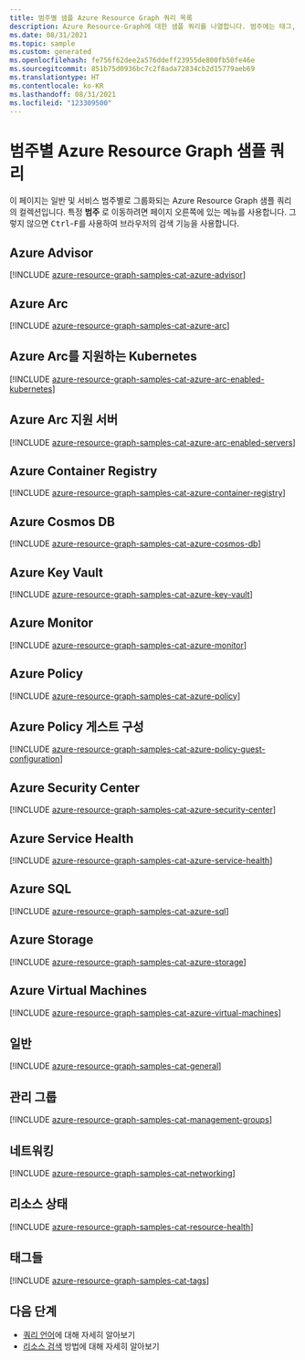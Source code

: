 ```yaml
---
title: 범주별 샘플 Azure Resource Graph 쿼리 목록
description: Azure Resource-Graph에 대한 샘플 쿼리를 나열합니다. 범주에는 태그, Azure Advisor, Key Vault, Kubernetes, 게스트 구성 등이 포함됩니다.
ms.date: 08/31/2021
ms.topic: sample
ms.custom: generated
ms.openlocfilehash: fe756f62dee2a576ddeff23955de800fb50fe46e
ms.sourcegitcommit: 851b75d0936bc7c2f8ada72834cb2d15779aeb69
ms.translationtype: HT
ms.contentlocale: ko-KR
ms.lasthandoff: 08/31/2021
ms.locfileid: "123309500"
---
```

# <a name="azure-resource-graph-sample-queries-by-category"></a>범주별 Azure Resource Graph 샘플 쿼리

이 페이지는 일반 및 서비스 범주별로 그룹화되는 Azure Resource Graph 샘플 쿼리의 컬렉션입니다. 특정 **범주** 로 이동하려면 페이지 오른쪽에 있는 메뉴를 사용합니다.
그렇지 않으면 <kbd>Ctrl</kbd>-<kbd>F</kbd>를 사용하여 브라우저의 검색 기능을 사용합니다.

## <a name="azure-advisor"></a>Azure Advisor

[!INCLUDE [azure-resource-graph-samples-cat-azure-advisor](../../../../includes/resource-graph/samples/bycat/azure-advisor.md)]

## <a name="azure-arc"></a>Azure Arc

[!INCLUDE [azure-resource-graph-samples-cat-azure-arc](../../../../includes/resource-graph/samples/bycat/azure-arc.md)]

## <a name="azure-arc-enabled-kubernetes"></a>Azure Arc를 지원하는 Kubernetes

[!INCLUDE [azure-resource-graph-samples-cat-azure-arc-enabled-kubernetes](../../../../includes/resource-graph/samples/bycat/azure-arc-enabled-kubernetes.md)]

## <a name="azure-arc-enabled-servers"></a>Azure Arc 지원 서버

[!INCLUDE [azure-resource-graph-samples-cat-azure-arc-enabled-servers](../../../../includes/resource-graph/samples/bycat/azure-arc-enabled-servers.md)]

## <a name="azure-container-registry"></a>Azure Container Registry

[!INCLUDE [azure-resource-graph-samples-cat-azure-container-registry](../../../../includes/resource-graph/samples/bycat/azure-container-registry.md)]

## <a name="azure-cosmos-db"></a>Azure Cosmos DB

[!INCLUDE [azure-resource-graph-samples-cat-azure-cosmos-db](../../../../includes/resource-graph/samples/bycat/azure-cosmos-db.md)]

## <a name="azure-key-vault"></a>Azure Key Vault

[!INCLUDE [azure-resource-graph-samples-cat-azure-key-vault](../../../../includes/resource-graph/samples/bycat/azure-key-vault.md)]

## <a name="azure-monitor"></a>Azure Monitor

[!INCLUDE [azure-resource-graph-samples-cat-azure-monitor](../../../../includes/resource-graph/samples/bycat/azure-monitor.md)]

## <a name="azure-policy"></a>Azure Policy

[!INCLUDE [azure-resource-graph-samples-cat-azure-policy](../../../../includes/resource-graph/samples/bycat/azure-policy.md)]

## <a name="azure-policy-guest-configuration"></a>Azure Policy 게스트 구성

[!INCLUDE [azure-resource-graph-samples-cat-azure-policy-guest-configuration](../../../../includes/resource-graph/samples/bycat/azure-policy-guest-configuration.md)]

## <a name="azure-security-center"></a>Azure Security Center

[!INCLUDE [azure-resource-graph-samples-cat-azure-security-center](../../../../includes/resource-graph/samples/bycat/azure-security-center.md)]

## <a name="azure-service-health"></a>Azure Service Health

[!INCLUDE [azure-resource-graph-samples-cat-azure-service-health](../../../../includes/resource-graph/samples/bycat/azure-service-health.md)]

## <a name="azure-sql"></a>Azure SQL

[!INCLUDE [azure-resource-graph-samples-cat-azure-sql](../../../../includes/resource-graph/samples/bycat/azure-sql.md)]

## <a name="azure-storage"></a>Azure Storage

[!INCLUDE [azure-resource-graph-samples-cat-azure-storage](../../../../includes/resource-graph/samples/bycat/azure-storage.md)]

## <a name="azure-virtual-machines"></a>Azure Virtual Machines

[!INCLUDE [azure-resource-graph-samples-cat-azure-virtual-machines](../../../../includes/resource-graph/samples/bycat/azure-virtual-machines.md)]

## <a name="general"></a>일반

[!INCLUDE [azure-resource-graph-samples-cat-general](../../../../includes/resource-graph/samples/bycat/general.md)]

## <a name="management-groups"></a>관리 그룹

[!INCLUDE [azure-resource-graph-samples-cat-management-groups](../../../../includes/resource-graph/samples/bycat/management-groups.md)]

## <a name="networking"></a>네트워킹

[!INCLUDE [azure-resource-graph-samples-cat-networking](../../../../includes/resource-graph/samples/bycat/networking.md)]

## <a name="resource-health"></a>리소스 상태

[!INCLUDE [azure-resource-graph-samples-cat-resource-health](../../../../includes/resource-graph/samples/bycat/resource-health.md)]

## <a name="tags"></a>태그들

[!INCLUDE [azure-resource-graph-samples-cat-tags](../../../../includes/resource-graph/samples/bycat/tags.md)]

## <a name="next-steps"></a>다음 단계

- [쿼리 언어](../concepts/query-language.md)에 대해 자세히 알아보기
- [리소스 검색](../concepts/explore-resources.md) 방법에 대해 자세히 알아보기
